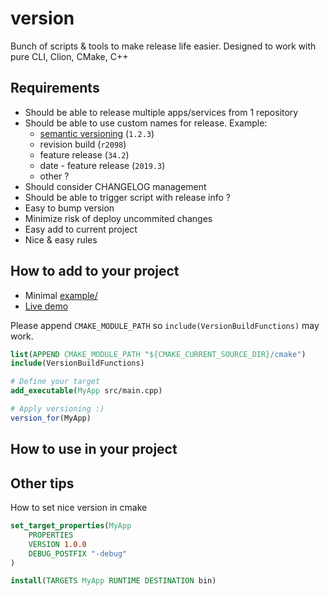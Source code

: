 # version

Bunch of scripts & tools to make release life easier.
Designed to work with pure CLI, Clion, CMake, C++

## Requirements

- Should be able to release multiple apps/services from 1 repository
- Should be able to use custom names for release. Example:
	- [semantic versioning](https://semver.org/) (`1.2.3`)
	- revision build (`r2098`)
	- feature release (`34.2`)
	- date - feature release (`2019.3`)
	- other ?
- Should consider CHANGELOG management
- Should be able to trigger script with release info ?
- Easy to bump version
- Minimize risk of deploy uncommited changes
- Easy add to current project
- Nice & easy rules


## How to add to your project

- Minimal [example/](example/)
- [Live demo](https://TODO)

Please append `CMAKE_MODULE_PATH` so `include(VersionBuildFunctions)` may work. 
```cmake
list(APPEND CMAKE_MODULE_PATH "${CMAKE_CURRENT_SOURCE_DIR}/cmake")
include(VersionBuildFunctions)

# Define your target
add_executable(MyApp src/main.cpp)

# Apply versioning :)
version_for(MyApp)
```


## How to use in your project



## Other tips
How to set nice version in cmake
```cmake
set_target_properties(MyApp
	PROPERTIES
	VERSION 1.0.0
	DEBUG_POSTFIX "-debug"
)
```

```cmake
install(TARGETS MyApp RUNTIME DESTINATION bin)
```
